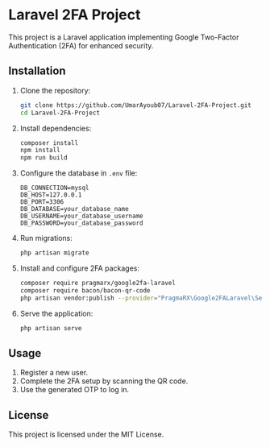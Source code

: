 # Laravel 2FA Project

This project is a Laravel application implementing Google Two-Factor Authentication (2FA) for enhanced security.

## Installation

1. Clone the repository:

    ```bash
    git clone https://github.com/UmarAyoub07/Laravel-2FA-Project.git
    cd Laravel-2FA-Project
    ```

2. Install dependencies:

    ```bash
    composer install
    npm install
    npm run build
    ```

3. Configure the database in `.env` file:

    ```plaintext
    DB_CONNECTION=mysql
    DB_HOST=127.0.0.1
    DB_PORT=3306
    DB_DATABASE=your_database_name
    DB_USERNAME=your_database_username
    DB_PASSWORD=your_database_password
    ```

4. Run migrations:

    ```bash
    php artisan migrate
    ```

5. Install and configure 2FA packages:

    ```bash
    composer require pragmarx/google2fa-laravel
    composer require bacon/bacon-qr-code
    php artisan vendor:publish --provider="PragmaRX\Google2FALaravel\ServiceProvider"
    ```

6. Serve the application:
    ```bash
    php artisan serve
    ```

## Usage

1. Register a new user.
2. Complete the 2FA setup by scanning the QR code.
3. Use the generated OTP to log in.

## License

This project is licensed under the MIT License.

